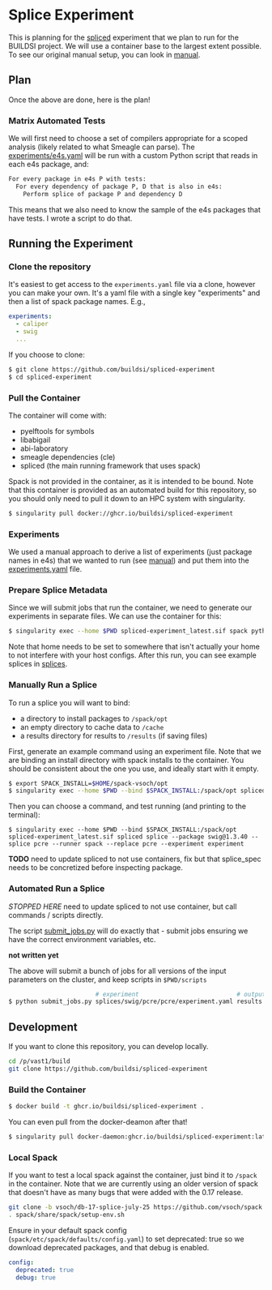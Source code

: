 # Splice Experiment

This is planning for the [spliced](https://github.com/buildsi/spliced) experiment
that we plan to run for the BUILDSI project. We will use a container base to the largest extent possible.
To see our original manual setup, you can look in [manual](manual).

## Plan

Once the above are done, here is the plan! 

### Matrix Automated Tests

We will first need to choose a set of compilers appropriate for a scoped analysis (likely related to what Smeagle can parse). The [experiments/e4s.yaml](experiments/e4s.yaml) will be run with a custom Python script
that reads in each e4s package, and:

```bash
For every package in e4s P with tests:
  For every dependency of package P, D that is also in e4s:
    Perform splice of package P and dependency D
```

This means that we also need to know the sample of the e4s packages that have tests.
I wrote a script to do that.


## Running the Experiment

### Clone the repository

It's easiest to get access to the `experiments.yaml` file via a clone, however you
can make your own. It's a yaml file with a single key "experiments" and then a list
of spack package names. E.g.,

```yaml
experiments:
  - caliper
  - swig
  ...
```

If you choose to clone:

```bash
$ git clone https://github.com/buildsi/spliced-experiment
$ cd spliced-experiment
```

### Pull the Container

The container will come with:

 - pyelftools for symbols
 - libabigail
 - abi-laboratory
 - smeagle dependencies (cle)
 - spliced (the main running framework that uses spack)
 
Spack is not provided in the container, as it is intended to be bound. Note that this
container is provided as an automated build for this repository, so you should only need to pull
it down to an HPC system with singularity.

```bash
$ singularity pull docker://ghcr.io/buildsi/spliced-experiment
```

### Experiments

We used a manual approach to derive a list of experiments (just package names in e4s)
that we wanted to run (see [manual](manual)) and put them into the [experiments.yaml](experiments.yaml)
file.

### Prepare Splice Metadata

Since we will submit jobs that run the container, we need to generate our experiments
in separate files. We can use the container for this:

```bash
$ singularity exec --home $PWD spliced-experiment_latest.sif spack python /code/scripts/generate_experiments.py splices/
```

Note that home needs to be set to somewhere that isn't actually your home to not interfere with your host configs.
After this run, you can see example splices in [splices](splices).

### Manually Run a Splice

To run a splice you will want to bind:

 - a directory to install packages to `/spack/opt`
 - an empty directory to cache data to `/cache`
 - a results directory for results to `/results` (if saving files)

First, generate an example command using an experiment file. Note that we are binding an install directory
with spack installs to the container. You should be consistent about the one you use, and ideally start with
it empty.

```bash
$ export SPACK_INSTALL=$HOME/spack-vsoch/opt
$ singularity exec --home $PWD --bind $SPACK_INSTALL:/spack/opt spliced-experiment_latest.sif spliced command splices/swig/pcre/pcre/experiment.yaml
```

Then you can choose a command, and test running (and printing to the terminal):

    $ singularity exec --home $PWD --bind $SPACK_INSTALL:/spack/opt spliced-experiment_latest.sif spliced splice --package swig@1.3.40 --splice pcre --runner spack --replace pcre --experiment experiment

**TODO** need to update spliced to not use containers, fix but that splice_spec needs to be
concretized before inspecting package.

### Automated Run a Splice

*STOPPED HERE* need to update spliced to not use container, but call commands / scripts directly.

The script [submit_jobs.py](scripts/submit_jobs.py) will do exactly that - submit jobs ensuring we have 
the correct environment variables, etc.

**not written yet**

The above will submit a bunch of jobs for all versions of the input parameters on the cluster,
and keep scripts in `$PWD/scripts`

```bash
                        # experiment                           # output directory
$ python submit_jobs.py splices/swig/pcre/pcre/experiment.yaml results
```


## Development

If you want to clone this repository, you can develop locally.

```bash
cd /p/vast1/build
git clone https://github.com/buildsi/spliced-experiment
```

### Build the Container

```bash
$ docker build -t ghcr.io/buildsi/spliced-experiment .
```

You can even pull from the docker-deamon after that!

```bash
$ singularity pull docker-daemon:ghcr.io/buildsi/spliced-experiment:latest
```

### Local Spack

If you want to test a local spack against the container, just bind it to `/spack` in the container.
Note that we are currently using an older version of spack that doesn't have as many bugs
that were added with the 0.17 release.

```bash
git clone -b vsoch/db-17-splice-july-25 https://github.com/vsoch/spack
. spack/share/spack/setup-env.sh 
```

Ensure in your default spack config (`spack/etc/spack/defaults/config.yaml`) to set deprecated: true so we download deprecated packages, and that debug is enabled.

```yaml
config:
  deprecated: true
  debug: true
```

